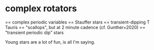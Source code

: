 # complex rotators

== complex periodic variables
== Stauffer stars
== transient-dipping T Tauris
== "scallops", but at 2 minute cadence (cf. Gunther+2020)
== "transient periodic dip" stars

Young stars are a lot of fun, is all I'm saying.
